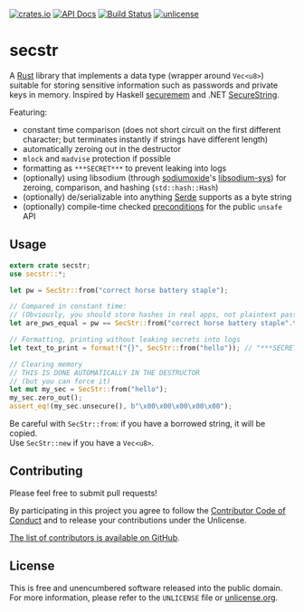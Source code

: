 [![crates.io](https://img.shields.io/crates/v/secstr.svg)](https://crates.io/crates/secstr)
[![API Docs](https://docs.rs/secstr/badge.svg)](https://docs.rs/secstr/)
[![Build Status](https://img.shields.io/travis/myfreeweb/secstr.svg?style=flat)](https://travis-ci.org/myfreeweb/secstr)
[![unlicense](https://img.shields.io/badge/un-license-green.svg?style=flat)](http://unlicense.org)

# secstr

A [Rust] library that implements a data type (wrapper around `Vec<u8>`) suitable for storing sensitive information such as passwords and private keys in memory.
Inspired by Haskell [securemem] and .NET [SecureString].

Featuring:

- constant time comparison (does not short circuit on the first different character; but terminates instantly if strings have different length)
- automatically zeroing out in the destructor
- `mlock` and `madvise` protection if possible
- formatting as `***SECRET***` to prevent leaking into logs
- (optionally) using libsodium (through [sodiumoxide]'s [libsodium-sys]) for zeroing, comparison, and hashing (`std::hash::Hash`)
- (optionally) de/serializable into anything [Serde] supports as a byte string
- (optionally) compile-time checked [preconditions] for the public `unsafe` API

[Rust]: https://www.rust-lang.org
[securemem]: https://hackage.haskell.org/package/securemem
[SecureString]: http://msdn.microsoft.com/en-us/library/system.security.securestring%28v=vs.110%29.aspx
[sodiumoxide]: https://crates.io/crates/sodiumoxide
[libsodium-sys]: https://crates.io/crates/libsodium-sys
[Serde]: https://serde.rs/
[preconditions]: https://crates.io/crates/pre

## Usage

```rust
extern crate secstr;
use secstr::*;

let pw = SecStr::from("correct horse battery staple");

// Compared in constant time:
// (Obviously, you should store hashes in real apps, not plaintext passwords)
let are_pws_equal = pw == SecStr::from("correct horse battery staple".to_string()); // true

// Formatting, printing without leaking secrets into logs
let text_to_print = format!("{}", SecStr::from("hello")); // "***SECRET***"

// Clearing memory
// THIS IS DONE AUTOMATICALLY IN THE DESTRUCTOR
// (but you can force it)
let mut my_sec = SecStr::from("hello");
my_sec.zero_out();
assert_eq!(my_sec.unsecure(), b"\x00\x00\x00\x00\x00");
```

Be careful with `SecStr::from`: if you have a borrowed string, it will be copied.  
Use `SecStr::new` if you have a `Vec<u8>`.

## Contributing

Please feel free to submit pull requests!

By participating in this project you agree to follow the [Contributor Code of Conduct](http://contributor-covenant.org/version/1/4/) and to release your contributions under the Unlicense.

[The list of contributors is available on GitHub](https://codeberg.org/valpackett/secstr/graphs/contributors).

## License

This is free and unencumbered software released into the public domain.  
For more information, please refer to the `UNLICENSE` file or [unlicense.org](http://unlicense.org).

